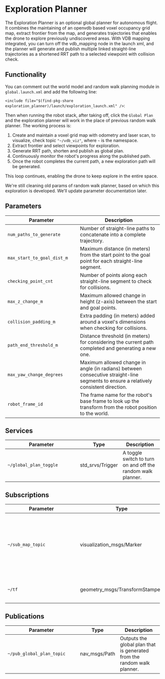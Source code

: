 # Exploration Planner

The Exploration Planner is an optional global planner for autonomous flight. It combines the maintaining of an openvdb based voxel occupancy grid map, extract frontier from the map, and generates trajectories that enables the drone to explore previously undiscovered areas. With VDB mapping integrated, you can turn off the vdb_mapping node in the launch xml, and the planner will generate and publish multiple linked straight-line trajectories as a shortened RRT path to a selected viewpoint with collision check.

## Functionality

You can comment out the world model and random walk planning module in `global.launch.xml` and add the following line:

`<include file="$(find-pkg-share exploration_planner)/launch/exploration_launch.xml" />`:

Then when running the robot stack, after taking off, click the `Global Plan` and the exploration planner will work in the place of previous random walk planner. The working process is:

1. Create and maintain a voxel grid map with odometry and laser scan, to visualize, check topic `"~/vdb_viz"`, where `~` is the namespace.
2. Extract frontier and select viewpoints for exploration.
3. Generate RRT path, shorten and publish as global plan.
4. Continuously monitor the robot's progress along the published path.
5. Once the robot completes the current path, a new exploration path will be generated.

This loop continues, enabling the drone to keep explore in the entire space.

We're still cleaning old params of random walk planner, based on which this exploration is developed. We'll update parameter documentation later.

## Parameters
| <div style="width:220px">Parameter</div>  | Description
|----------------------------|---------------------------------------------------------------
| `num_paths_to_generate`    | Number of straight-line paths to concatenate into a complete trajectory.|
| `max_start_to_goal_dist_m` | Maximum distance (in meters) from the start point to the goal point for each straight-line segment.|
| `checking_point_cnt`       | Number of points along each straight-line segment to check for collisions.|
| `max_z_change_m`           | Maximum allowed change in height (z-axis) between the start and goal points.|
| `collision_padding_m`      | Extra padding (in meters) added around a voxel's dimensions when checking for collisions.|
| `path_end_threshold_m`     | Distance threshold (in meters) for considering the current path completed and generating a new one.|
| `max_yaw_change_degrees`   | Maximum allowed change in angle (in radians) between consecutive straight-line segments to ensure a relatively consistent direction.|
| `robot_frame_id`           | The frame name for the robot's base frame to look up the transform from the robot position to the world.|

## Services
| <div style="width:220px">Parameter</div> | Type | Description
|----------------------------|----------------------------------------|-----------------------|
| `~/global_plan_toggle`     | std_srvs/Trigger | A toggle switch to turn on and off the random walk planner.|

## Subscriptions
| <div style="width:220px">Parameter</div> | Type | Description
|----------------------------|----------------------------------------|-----------------------|
| `~/sub_map_topic`     | visualization_msgs/Marker | Stores the map representation that is output from the world or local map topic; currently using vdb local map.|
| `~/tf`                | geometry_msgs/TransformStamped | Stores the transform from the robot to the world.|

## Publications
| <div style="width:220px">Parameter</div> | Type | Description
|----------------------------|----------------------------------------|-----------------------|
| `~/pub_global_plan_topic`  | nav_msgs/Path | Outputs the global plan that is generated from the random walk planner.|



